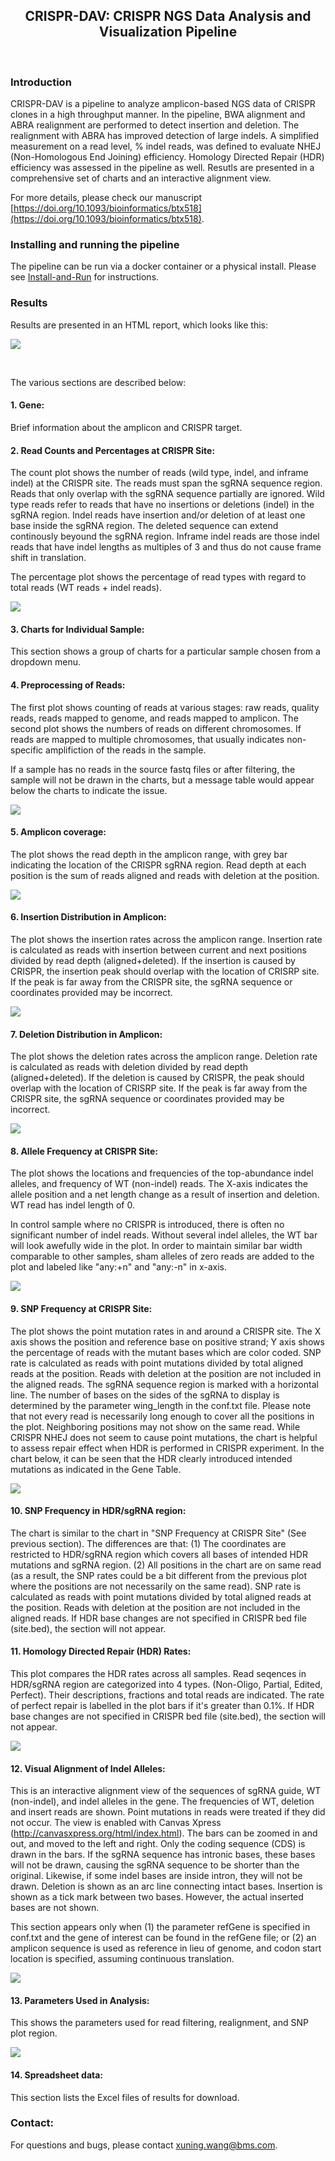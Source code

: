 <center><h2>CRISPR-DAV: CRISPR NGS Data Analysis and Visualization Pipeline</h2></center>
<br>

### Introduction

CRISPR-DAV is a pipeline to analyze amplicon-based NGS data of CRISPR clones in a high throughput manner. In the pipeline, BWA alignment and ABRA realignment are performed to detect insertion and deletion. The realignment with ABRA has improved detection of large indels. A simplified measurement on a read level, % indel reads, was defined to evaluate NHEJ (Non-Homologous End Joining) efficiency. Homology Directed Repair (HDR) efficiency was assessed in the pipeline as well. Resutls are presented in a comprehensive set of charts and an interactive alignment view. 

For more details, please check our manuscript [https://doi.org/10.1093/bioinformatics/btx518](https://doi.org/10.1093/bioinformatics/btx518).

### Installing and running the pipeline

The pipeline can be run via a docker container or a physical install. Please see [Install-and-Run](Install-and-Run.md) for instructions.


### Results

Results are presented in an HTML report, which looks like this:

![](images/resultpage.png?raw=true)

<br>

The various sections are described below:

#### 1. Gene: 

Brief information about the amplicon and CRISPR target.
	
#### 2. Read Counts and Percentages at CRISPR Site:

The count plot shows the number of reads (wild type, indel, and inframe indel) at the CRISPR site. The reads must span the sgRNA sequence region. Reads that only overlap with the sgRNA sequence partially are ignored. Wild type reads refer to reads that have no insertions or deletions (indel) in the sgRNA region. Indel reads have insertion and/or deletion of at least one base inside the sgRNA region. The deleted sequence can extend continously beyound the sgRNA region. Inframe indel reads are those indel reads that have indel lengths as multiples of 3 and thus do not cause frame shift in translation.   

The percentage plot shows the percentage of read types with regard to total reads (WT reads + indel reads). 

![](images/percent.png?raw=true)


#### 3. Charts for Individual Sample:

This section shows a group of charts for a particular sample chosen from a dropdown menu. 

#### 4. Preprocessing of Reads:

The first plot shows counting of reads at various stages: raw reads, quality reads, reads mapped to genome, and reads mapped to amplicon. The second plot shows the numbers of reads on different chromosomes. If reads are mapped to multiple chromosomes, that usually indicates non-specific amplifiction of the reads in the sample.

If a sample has no reads in the source fastq files or after filtering, the sample will not be drawn in the charts, but a message table would appear below the charts to indicate the issue.

![](images/filtering.png?raw=true)

#### 5. Amplicon coverage: 

The plot shows the read depth in the amplicon range, with grey bar indicating the location of the CRISPR sgRNA region. Read depth at each position is the sum of reads aligned and reads with deletion at the position.

![](images/coverage.png?raw=true)

#### 6. Insertion Distribution in Amplicon: 

The plot shows the insertion rates across the amplicon range. Insertion rate is calculated as reads with insertion between current and next positions divided by read depth (aligned+deleted). If the insertion is caused by CRISPR, the insertion peak should overlap with the location of CRISRP site. If the peak is far away from the CRISPR site, the sgRNA sequence or coordinates provided may be incorrect.

![](images/insertion_survey.png?raw=true)

#### 7. Deletion Distribution in Amplicon: 

The plot shows the deletion rates across the amplicon range. Deletion rate is calculated as reads with deletion divided by read depth (aligned+deleted). If the deletion is caused by CRISPR, the peak should overlap with the location of CRISRP site. If the peak is far away from the CRISPR site, the sgRNA sequence or coordinates provided may be incorrect.


![](images/deletion_survey.png?raw=true)

#### 8. Allele Frequency at CRISPR Site: 

The plot shows the locations and frequencies of the top-abundance indel alleles, and frequency of WT (non-indel) reads. The X-axis indicates the allele position and a net length change as a result of insertion and deletion. WT read has indel length of 0.

In control sample where no CRISPR is introduced, there is often no significant number of indel reads. Without several indel alleles, the WT bar will look awefully wide in the plot. In order to maintain similar bar width comparable to other samples, sham alleles of zero reads are added to the plot and labeled like "any:+n" and "any:-n" in x-axis.

![](images/allele.png?raw=true)

#### 9. SNP Frequency at CRISPR Site: 

The plot shows the point mutation rates in and around a CRISPR site. The X axis shows the position and reference base on positive strand; Y axis shows the percentage of reads with the mutant bases which are color coded. SNP rate is calculated as reads with point mutations divided by total aligned reads at the position. Reads with deletion at the position are not included in the aligned reads. The sgRNA sequence region is marked with a horizontal line. The number of bases on the sides of the sgRNA to display is determined by the parameter wing_length in the conf.txt file. Please note that not every read is necessarily long enough to cover all the positions in the plot. Neighboring positions may not show on the same read. While CRISPR NHEJ does not seem to cause point mutations, the chart is helpful to assess repair effect when HDR is performed in CRISPR experiment. In the chart below, it can be seen that the HDR clearly introduced intended mutations as indicated in the Gene Table. 


![](images/snp.png?raw=true)

#### 10. SNP Frequency in HDR/sgRNA region:

The chart is similar to the chart in "SNP Frequency at CRISPR Site" (See previous section). The differences are that: (1) The coordinates are restricted to HDR/sgRNA region which covers all bases of intended HDR mutations and sgRNA region. (2) All positions in the chart are on same read (as a result, the SNP rates could be a bit different from the previous plot where the positions are not necessarily on the same read). SNP rate is calculated as reads with point mutations divided by total aligned reads at the position. Reads with deletion at the position are not included in the aligned reads. If HDR base changes are not specified in CRISPR bed file (site.bed), the section will not appear. 

#### 11. Homology Directed Repair (HDR) Rates: 

This plot compares the HDR rates across all samples. Read seqences in HDR/sgRNA region are categorized into 4 types. (Non-Oligo, Partial, Edited, Perfect). Their descriptions, fractions and total reads are indicated. The rate of perfect repair is labelled in the plot bars if it's greater than 0.1%. If HDR base changes are not specified in CRISPR bed file (site.bed), the section will not appear. 

![](images/hdr.png?raw=true)

#### 12. Visual Alignment of Indel Alleles: 

This is an interactive alignment view of the sequences of sgRNA guide, WT (non-indel), and indel alleles in the gene. The frequencies of WT, deletion and insert reads are shown. Point mutations in reads were treated if they did not occur. The view is enabled with Canvas Xpress (http://canvasxpress.org/html/index.html). The bars can be zoomed in and out, and moved to the left and right. Only the coding sequence (CDS) is drawn in the bars. If the sgRNA sequence has intronic bases, these bases will not be drawn, causing the sgRNA sequence to be shorter than the original. Likewise, if some indel bases are inside intron, they will not be drawn. Deletion is shown as an arc line connecting intact bases. Insertion is shown as a tick mark between two bases. However, the actual inserted bases are not shown.

This section appears only when (1) the parameter refGene is specified in conf.txt and the gene of interest can be found in the refGene file; or (2) an amplicon sequence is used as reference in lieu of genome, and codon start location is specified, assuming continuous translation.

![](images/alignment_view.png?raw=true)

#### 13. Parameters Used in Analysis:

This shows the parameters used for read filtering, realignment, and SNP plot region.

![](images/params.png?raw=true)

#### 14. Spreadsheet data: 

This section lists the Excel files of results for download. 

### Contact:

For questions and bugs, please contact xuning.wang@bms.com.